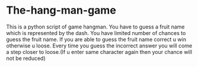 # The-hang-man-game
This is a python script of game hangman. You have to guess a fruit name which is represented by the dash. You have limited number of chances to guess the fruit name. If you are able to guess the fruit name correct u win otherwise u loose. 
Every time you guess the incorrect answer you will come a step closer to loose.(If u enter same character again then your chance will not be reduced)

